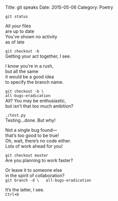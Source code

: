 Title: git speaks
Date: 2015-05-06
Category: Poetry

`git status`

All your files  
 are up to date  
You’ve shown no activity  
 as of late  

`git checkout -b`  
Getting your act together, I see.  

I know you’re in a rush,  
 but all the same  
it would be a good idea  
 to specify the branch name.

`git checkout -b \`  
 `all-bugs-eradication`  
All? You may be enthusiastic,  
 but isn’t that too much ambition?

`./test.py`  
Testing…done. But why!

Not a single bug found—  
 that’s too good to be true!  
Oh, wait, there’s no code either.  
 Lots of work ahead for you!

`git checkout master`  
 Are you planning to work faster?

Or leave it to someone else  
 in the spirit of collaboration?  
`git branch -d \  
 all-bugs-eradication`

It’s the latter, I see.  
`Ctrl+D`